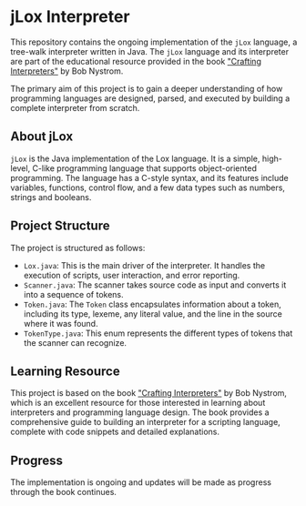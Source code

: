 # jLox Interpreter

This repository contains the ongoing implementation of the `jLox` language, a tree-walk interpreter written in Java. The `jLox` language and its interpreter are part of the educational resource provided in the book ["Crafting Interpreters"](http://craftinginterpreters.com/) by Bob Nystrom. 

The primary aim of this project is to gain a deeper understanding of how programming languages are designed, parsed, and executed by building a complete interpreter from scratch.

## About jLox

`jLox` is the Java implementation of the Lox language. It is a simple, high-level, C-like programming language that supports object-oriented programming. The language has a C-style syntax, and its features include variables, functions, control flow, and a few data types such as numbers, strings and booleans.

## Project Structure

The project is structured as follows:

- `Lox.java`: This is the main driver of the interpreter. It handles the execution of scripts, user interaction, and error reporting.
- `Scanner.java`: The scanner takes source code as input and converts it into a sequence of tokens.
- `Token.java`: The `Token` class encapsulates information about a token, including its type, lexeme, any literal value, and the line in the source where it was found.
- `TokenType.java`: This enum represents the different types of tokens that the scanner can recognize.

## Learning Resource

This project is based on the book ["Crafting Interpreters"](http://craftinginterpreters.com/) by Bob Nystrom, which is an excellent resource for those interested in learning about interpreters and programming language design. The book provides a comprehensive guide to building an interpreter for a scripting language, complete with code snippets and detailed explanations.

## Progress

The implementation is ongoing and updates will be made as progress through the book continues.
